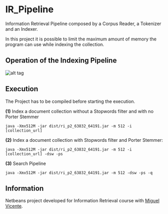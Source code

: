 # IR_Pipeline
Information Retrieval Pipeline composed by a Corpus Reader, a Tokenizer and an Indexer. 

In this project it is possible to limit the maximum amount of memory the program can use while indexing the collection.

## Operation of the Indexing Pipeline

![alt tag](https://raw.githubusercontent.com/vasco-santos/IR_Pipeline/master/img/Dataflow.png)

## Execution

The Project has to be compiled before starting the execution.

**(1)** Index a document collection without a Stopwords filter and with no Porter Stemmer

`java -Xmx512M -jar dist/ri_p2_63832_64191.jar -m 512 -i [collection_url]`

**(2)** Index a document collection with Stopwords filter and Porter Stemmer:

`java -Xmx512M -jar dist/ri_p2_63832_64191.jar -m 512 -i [collection_url] -dsw -ps`

**(3)** Search Pipeline

`java -Xmx512M -jar dist/ri_p2_63832_64191.jar -m 512 -dsw -ps -q`

## Information

Netbeans project developed for Information Retrieval course with [Miguel Vicente](https://github.com/mvicente93).
